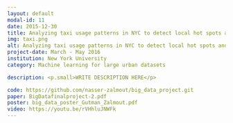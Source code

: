 ```yaml
---
layout: default
modal-id: 11
date: 2015-12-30
title: Analyzing taxi usage patterns in NYC to detect local hot spots and dead zones
img: taxi.png
alt: Analyzing taxi usage patterns in NYC to detect local hot spots and dead zones
project-date: March - May 2016
institution: New York University
category: Machine learning for large urban datasets

description: <p.small>WRITE DESCRIPTION HERE</p>

code: https://github.com/nasser-zalmout/big_data_project.git
paper: BigDatafinalproject-2.pdf
poster: big_data_poster_Gutman_Zalmout.pdf
video: https://youtu.be/rVHhluJNWFk
---
```

